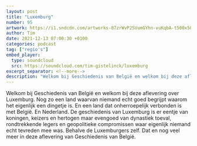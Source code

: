 ```yaml
---
layout: post
title: "Luxemburg"
number: 95
artwork: https://i1.sndcdn.com/artworks-07zrWvP2SVumGYhn-vuKqbA-t500x500.jpg
author: Tim
date: 2021-12-13 07:00:30 +0100
categories: podcast
tag: ["regio's"]
embed_player:
  type: soundcloud
  src: https://soundcloud.com/tim-gistelinck/luxemburg
excerpt_separator: <!--more-->
description: "Welkom bij Geschiedenis van België en welkom bij deze aflevering over Luxemburg."
---
```

Welkom bij Geschiedenis van België en welkom bij deze aflevering over Luxemburg. Nog zo een land waarvan niemand echt goed begrijpt waarom het eigenlijk een dingetje is. En een land dat onherroepelijk verbonden is met België. En Nederland. De geschiedenis van Luxemburg is er eentje van koningen, keizers en hertogen maar evengoed van dynastiek toeval, rondtrekkende legers en geopolitieke compromissen waar eigenlijk niemand echt tevreden mee was. Behalve de Luxemburgers zelf. Dat en nog veel meer in deze aflevering van Geschiedenis van België.
